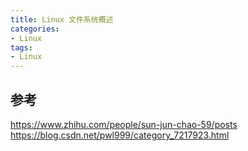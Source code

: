 ```yaml
---
title: Linux 文件系统概述
categories: 
- Linux
tags:
- Linux
---
```


## 参考
https://www.zhihu.com/people/sun-jun-chao-59/posts
https://blog.csdn.net/pwl999/category_7217923.html
